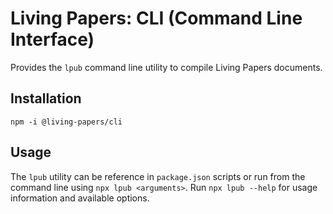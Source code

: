 # Living Papers: CLI (Command Line Interface)

Provides the `lpub` command line utility to compile Living Papers documents.

## Installation

`npm -i @living-papers/cli`

## Usage

The `lpub` utility can be reference in `package.json` scripts or run from the command line using `npx lpub <arguments>`.
Run `npx lpub --help` for usage information and available options.
